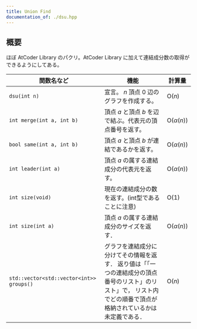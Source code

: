 ```yaml
---
title: Union Find
documentation_of: ./dsu.hpp
---
```


## 概要
ほぼ AtCoder Library のパクリ。AtCoder Library に加えて連結成分数の取得ができるようにしてある。

| 関数名など   | 機能        | 計算量    |
| ------------|----------- | ------------- |
|`dsu(int n)`|宣言。 $n$ 頂点 $0$ 辺のグラフを作成する。 | $\text{O} (n)$ | 
|`int merge(int a, int b)`|頂点 $a$ と頂点 $b$ を辺で結ぶ。代表元の頂点番号を返す。 | $\text{O} (\alpha(n))$ | 
|`bool same(int a, int b)`|頂点 $a$ と頂点 $b$ が連結であるかを返す。 | $\text{O} (\alpha(n))$ | 
|`int leader(int a)`|頂点 $a$ の属する連結成分の代表元を返す。| $\text{O} (\alpha(n))$ | 
|`int size(void)`|現在の連結成分の数を返す。(int型であることに注意)| $\text{O} (1)$ | 
|`int size(int a)`|頂点 $a$ の属する連結成分のサイズを返す．| $\text{O} (\alpha(n))$ | 
|`std::vector<std::vector<int>> groups()`|グラフを連結成分に分けてその情報を返す． 返り値は「「一つの連結成分の頂点番号のリスト」のリスト」で， リスト内でどの順番で頂点が格納されているかは未定義である．| $\text{O} (n)$ |
